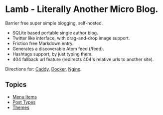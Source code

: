 # Lamb - Literally Another Micro Blog.

Barrier free super simple blogging, self-hosted.

- SQLite based portable single author blog.
- Twitter like interface, with drag-and-drop image support.
- Friction free Markdown entry.
- Generates a discoverable Atom feed (/feed).
- Hashtags support, by just typing them.
- 404 fallback url feature (redirects 404's relative urls to another site).

Directions for: [Caddy](caddy.md), [Docker](docker.md), [Nginx](nginx.md).

## Topics

* [Menu Items](menu-items.md)
* [Post Types](post-types.md)
* [Themes](themes.md)

